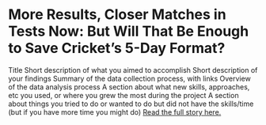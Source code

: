 <h1>More Results, Closer Matches in Tests Now: But Will That Be Enough to Save Cricket’s 5-Day Format?</h1>

Title
Short description of what you aimed to accomplish
Short description of your findings
Summary of the data collection process, with links
Overview of the data analysis process
A section about what new skills, approaches, etc you used, or where you grew the most during the project
A section about things you tried to do or wanted to do but did not have the skills/time (but if you have more time you might do)
<a href="https://meghnadbose.github.io/data-stories/test_cricket.html" target="_blank">Read the full story here.</a>
